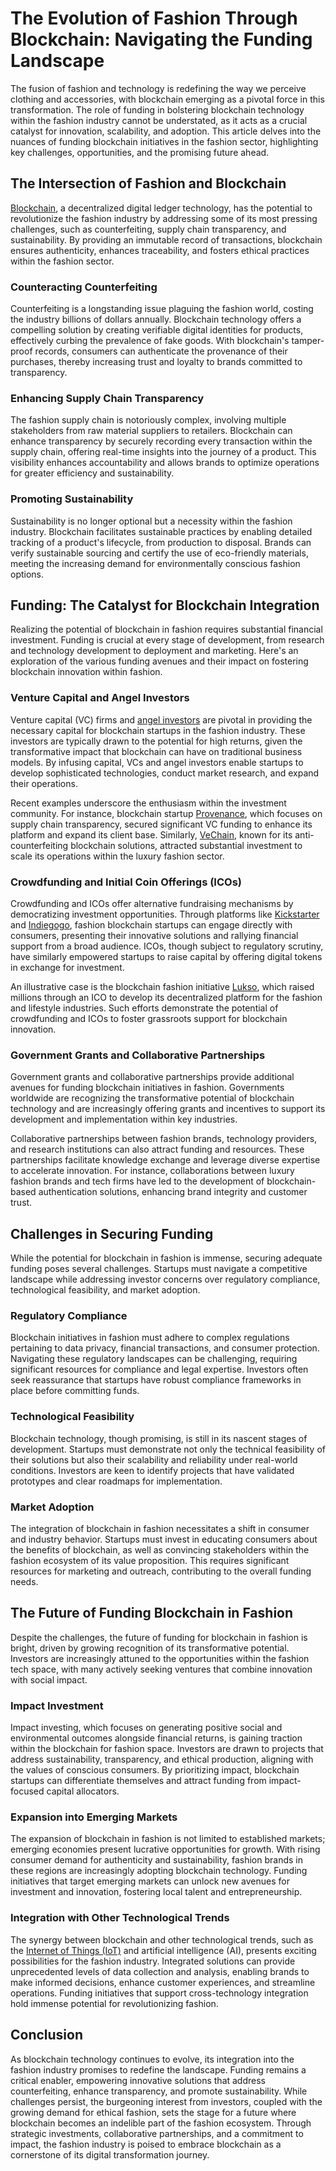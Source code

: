 # The Evolution of Fashion Through Blockchain: Navigating the Funding Landscape

The fusion of fashion and technology is redefining the way we perceive clothing and accessories, with blockchain emerging as a pivotal force in this transformation. The role of funding in bolstering blockchain technology within the fashion industry cannot be understated, as it acts as a crucial catalyst for innovation, scalability, and adoption. This article delves into the nuances of funding blockchain initiatives in the fashion sector, highlighting key challenges, opportunities, and the promising future ahead.

## The Intersection of Fashion and Blockchain

[Blockchain](https://www.license-token.com/wiki/what-is-blockchain), a decentralized digital ledger technology, has the potential to revolutionize the fashion industry by addressing some of its most pressing challenges, such as counterfeiting, supply chain transparency, and sustainability. By providing an immutable record of transactions, blockchain ensures authenticity, enhances traceability, and fosters ethical practices within the fashion sector.

### Counteracting Counterfeiting

Counterfeiting is a longstanding issue plaguing the fashion world, costing the industry billions of dollars annually. Blockchain technology offers a compelling solution by creating verifiable digital identities for products, effectively curbing the prevalence of fake goods. With blockchain's tamper-proof records, consumers can authenticate the provenance of their purchases, thereby increasing trust and loyalty to brands committed to transparency.

### Enhancing Supply Chain Transparency

The fashion supply chain is notoriously complex, involving multiple stakeholders from raw material suppliers to retailers. Blockchain can enhance transparency by securely recording every transaction within the supply chain, offering real-time insights into the journey of a product. This visibility enhances accountability and allows brands to optimize operations for greater efficiency and sustainability.

### Promoting Sustainability

Sustainability is no longer optional but a necessity within the fashion industry. Blockchain facilitates sustainable practices by enabling detailed tracking of a product's lifecycle, from production to disposal. Brands can verify sustainable sourcing and certify the use of eco-friendly materials, meeting the increasing demand for environmentally conscious fashion options.

## Funding: The Catalyst for Blockchain Integration

Realizing the potential of blockchain in fashion requires substantial financial investment. Funding is crucial at every stage of development, from research and technology development to deployment and marketing. Here's an exploration of the various funding avenues and their impact on fostering blockchain innovation within fashion.

### Venture Capital and Angel Investors

Venture capital (VC) firms and [angel investors](https://www.license-token.com/wiki/angel-investors-in-blockchain) are pivotal in providing the necessary capital for blockchain startups in the fashion industry. These investors are typically drawn to the potential for high returns, given the transformative impact that blockchain can have on traditional business models. By infusing capital, VCs and angel investors enable startups to develop sophisticated technologies, conduct market research, and expand their operations.

Recent examples underscore the enthusiasm within the investment community. For instance, blockchain startup [Provenance](https://www.provenance.org/), which focuses on supply chain transparency, secured significant VC funding to enhance its platform and expand its client base. Similarly, [VeChain](https://www.vechain.org/), known for its anti-counterfeiting blockchain solutions, attracted substantial investment to scale its operations within the luxury fashion sector.

### Crowdfunding and Initial Coin Offerings (ICOs)

Crowdfunding and ICOs offer alternative fundraising mechanisms by democratizing investment opportunities. Through platforms like [Kickstarter](https://www.kickstarter.com/) and [Indiegogo](https://www.indiegogo.com/), fashion blockchain startups can engage directly with consumers, presenting their innovative solutions and rallying financial support from a broad audience. ICOs, though subject to regulatory scrutiny, have similarly empowered startups to raise capital by offering digital tokens in exchange for investment.

An illustrative case is the blockchain fashion initiative [Lukso](https://www.lukso.network/), which raised millions through an ICO to develop its decentralized platform for the fashion and lifestyle industries. Such efforts demonstrate the potential of crowdfunding and ICOs to foster grassroots support for blockchain innovation.

### Government Grants and Collaborative Partnerships

Government grants and collaborative partnerships provide additional avenues for funding blockchain initiatives in fashion. Governments worldwide are recognizing the transformative potential of blockchain technology and are increasingly offering grants and incentives to support its development and implementation within key industries.

Collaborative partnerships between fashion brands, technology providers, and research institutions can also attract funding and resources. These partnerships facilitate knowledge exchange and leverage diverse expertise to accelerate innovation. For instance, collaborations between luxury fashion brands and tech firms have led to the development of blockchain-based authentication solutions, enhancing brand integrity and customer trust.

## Challenges in Securing Funding

While the potential for blockchain in fashion is immense, securing adequate funding poses several challenges. Startups must navigate a competitive landscape while addressing investor concerns over regulatory compliance, technological feasibility, and market adoption.

### Regulatory Compliance

Blockchain initiatives in fashion must adhere to complex regulations pertaining to data privacy, financial transactions, and consumer protection. Navigating these regulatory landscapes can be challenging, requiring significant resources for compliance and legal expertise. Investors often seek reassurance that startups have robust compliance frameworks in place before committing funds.

### Technological Feasibility

Blockchain technology, though promising, is still in its nascent stages of development. Startups must demonstrate not only the technical feasibility of their solutions but also their scalability and reliability under real-world conditions. Investors are keen to identify projects that have validated prototypes and clear roadmaps for implementation.

### Market Adoption

The integration of blockchain in fashion necessitates a shift in consumer and industry behavior. Startups must invest in educating consumers about the benefits of blockchain, as well as convincing stakeholders within the fashion ecosystem of its value proposition. This requires significant resources for marketing and outreach, contributing to the overall funding needs.

## The Future of Funding Blockchain in Fashion

Despite the challenges, the future of funding for blockchain in fashion is bright, driven by growing recognition of its transformative potential. Investors are increasingly attuned to the opportunities within the fashion tech space, with many actively seeking ventures that combine innovation with social impact.

### Impact Investment

Impact investing, which focuses on generating positive social and environmental outcomes alongside financial returns, is gaining traction within the blockchain for fashion space. Investors are drawn to projects that address sustainability, transparency, and ethical production, aligning with the values of conscious consumers. By prioritizing impact, blockchain startups can differentiate themselves and attract funding from impact-focused capital allocators.

### Expansion into Emerging Markets

The expansion of blockchain in fashion is not limited to established markets; emerging economies present lucrative opportunities for growth. With rising consumer demand for authenticity and sustainability, fashion brands in these regions are increasingly adopting blockchain technology. Funding initiatives that target emerging markets can unlock new avenues for investment and innovation, fostering local talent and entrepreneurship.

### Integration with Other Technological Trends

The synergy between blockchain and other technological trends, such as the [Internet of Things (IoT)](https://www.license-token.com/wiki/blockchain-and-io-t) and artificial intelligence (AI), presents exciting possibilities for the fashion industry. Integrated solutions can provide unprecedented levels of data collection and analysis, enabling brands to make informed decisions, enhance customer experiences, and streamline operations. Funding initiatives that support cross-technology integration hold immense potential for revolutionizing fashion.

## Conclusion

As blockchain technology continues to evolve, its integration into the fashion industry promises to redefine the landscape. Funding remains a critical enabler, empowering innovative solutions that address counterfeiting, enhance transparency, and promote sustainability. While challenges persist, the burgeoning interest from investors, coupled with the growing demand for ethical fashion, sets the stage for a future where blockchain becomes an indelible part of the fashion ecosystem. Through strategic investments, collaborative partnerships, and a commitment to impact, the fashion industry is poised to embrace blockchain as a cornerstone of its digital transformation journey.